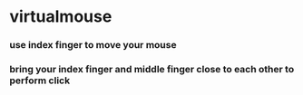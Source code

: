 # virtualmouse
### use index finger to move your mouse
### bring your index finger and middle finger close to each other to perform click

